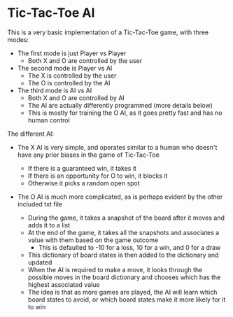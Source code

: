 # Tic-Tac-Toe AI

This is a very basic implementation of a Tic-Tac-Toe game, with three modes:

- The first mode is just Player vs Player
  - Both X and O are controlled by the user
- The second mode is Player vs AI
  - The X is controlled by the user
  - The O is controlled by the AI
- The third mode is AI vs AI
  - Both X and O are controlled by AI
  - The AI are actually differently programmed (more details below)
  - This is mostly for training the O AI, as it goes pretty fast and has no human control

The different AI:

- The X AI is very simple, and operates similar to a human who doesn't have any prior biases in the game of Tic-Tac-Toe
  - If there is a guaranteed win, it takes it
  - If there is an opportunity for O to win, it blocks it
  - Otherwise it picks a random open spot

- The O AI is much more complicated, as is perhaps evident by the other included txt file
  - During the game, it takes a snapshot of the board after it moves and adds it to a list
  - At the end of the game, it takes all the snapshots and associates a value with them based on the game outcome
    - This is defaulted to -10 for a loss, 10 for a win, and 0 for a draw
  - This dictionary of board states is then added to the dictionary and updated
  - When the AI is required to make a move, it looks through the possible moves in the board dictionary and chooses which has the highest associated value
  - The idea is that as more games are played, the AI will learn which board states to avoid, or which board states make it more likely for it to win
